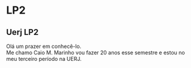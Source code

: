   LP2
===============
  Uerj LP2
---------------
Olá um prazer em conhecê-lo.  
Me chamo Caio M. Marinho vou fazer 20 anos esse semestre e estou no meu terceiro período na UERJ.  
